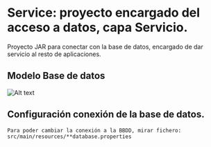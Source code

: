 # Service: proyecto encargado del acceso a datos, capa Servicio.

Proyecto JAR para conectar con la base de datos, encargado de dar servicio al resto de aplicaciones.

## Modelo Base de datos

![Alt text](https://github.com/ipartek/java_2018_0508/blob/ainaraGoitia/youtube/service/screenshot-bbdd.PNG)

## Configuración conexión de la base de datos.
	Para poder cambiar la conexión a la BBDD, mirar fichero:
	src/main/resources/**database.properties


